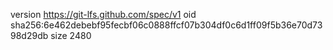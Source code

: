 version https://git-lfs.github.com/spec/v1
oid sha256:6e462debebf95fecbf06c0888ffcf07b304df0c6d1ff09f5b36e70d7398d29db
size 2480
